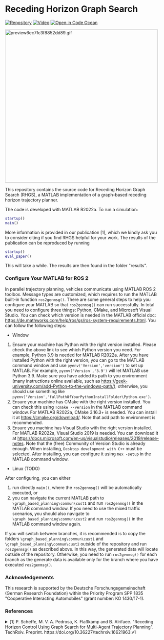 # Receding Horizon Graph Search
<!-- icons from https://simpleicons.org/ -->
<!-- [![Paper](https://img.shields.io/badge/-Paper-00629B?logo=IEEE)]()  -->
[![Repository](https://img.shields.io/badge/-GitHub-181717?logo=GitHub)](https://github.com/embedded-software-laboratory/receding-horizon-graph-search) 
[![Video](https://img.shields.io/badge/-Video-FF0000?logo=YouTube)](https://www.youtube.com/watch?v=7LB7I5SOpQE) 
[![Open in Code Ocean](https://codeocean.com/codeocean-assets/badge/open-in-code-ocean.svg)](https://codeocean.com/capsule/7778016/tree/v2)

<!-- GIF: ffmpeg -y -i video_3-circle_RHC.mp4 -vf "crop=in_h:in_h:420:0,split[s0][s1];[s0]palettegen[p];[s1][p]paletteuse" -loop 0 preview.gif -->
<!-- https://gifyu.com/image/GGVg -->
<img src="https://s9.gifyu.com/images/preview6ec7fc3f8852dd89.gif" alt="preview6ec7fc3f8852dd89.gif" width="500"/>

This repository contains the source code for Receding Horizon Graph Search (RHGS), a MATLAB implementation of a graph-based receding horizon trajectory planner.

The code is developed with MATLAB R2022a.
To run a simulation:
```matlab
startup()
main()
```

More information is provided in our publication [1], which we kindly ask you to consider citing if you find RHGS helpful for your work.
The results of the publication can be reproduced by running
```matlab
startup()
eval_paper()
```
This will take a while. The results are then found in the folder "results".
### Configure Your MATLAB for ROS 2
In parallel trajectory planning, vehicles communicate using MATLAB ROS 2 toolbox. Message types are customized, which requires to run the MATLAB built-in function `ros2genmsg()`. There are some general steps to help you configure your MATLAB so that `ros2genmsg()` can run successfully. In total you need to configure three things: Python, CMake, and Microsoft Visual Studio. You can check which version is needed in the MATLAB official doc: https://de.mathworks.com/help/ros/gs/ros-system-requirements.html. You can follow the following steps:
- Window
1. Ensure your machine has Python with the right version installed. Please check the above link to see which Python version you need. For example, Python 3.9 is needed for MATLAB R2022a. After you have installed Python with the right version, you can go to the MATLAB command window and use `pyenv('Version','version')` to set up MATLAB. For example, `pyenv('Version','3.9')` will let MATLAB use Python 3.9. Make sure you have added its path to you environment (many instructions online available, such as https://geek-university.com/add-Python-to-the-windows-path/); otherwise, you should use something like `pyenv('Version','fullPathOfYourPythonInstallFolder\Python.exe')`.
2. Ensure your machine has CMake with the right version installed. You can check this using `!cmake --version` in the MATLAB command window. For MATLAB R2022a, CMake 3.16.3+ is needed. You can install it at https://cmake.org/download/. Note that add path to environment is recommended.
3. Ensure you machine has Visual Studio with the right version installed. For MATLAB R2022a, Visual Studio 2019 is needed. You can download it at https://docs.microsoft.com/en-us/visualstudio/releases/2019/release-notes. Note that the (free) Community of Version Studio is already enough. When installing, `Desktop development with C++` must be selected. After installing, you can configure it using `mex -setup` in the MATLAB command window.
- Linux (TODO)

After configuring, you can either 
1. run directly `main()`, where the `ros2genmsg()` will be automatically executed, or 
2. you can navigate the current MATLAB path to `\graph_based_planning\commun\cust1` and run `ros2genmsg()` in the MATLAB command window. If you need to use the mixed traffic scenarios, you should also navigate to `\graph_based_planning\commun\cust2` and run `ros2genmsg()` in the MATLAB command window again.

If you will switch between branches, it is recommended is to copy the folders `\graph_based_planning\commun\cust1` and `\graph_based_planning\commun\cust2` outside of the repository and run `ros2genmsg()` as described above. In this way, the generated data will locate outside of the repository. Otherwise, you need to run `ros2genmsg()` for each branch as the generate data is available only for the branch where you have executed `ros2genmsg()`.

### Acknowledgements
This research is supported by the Deutsche Forschungsgemeinschaft (German Research Foundation) within the Priority Program SPP 1835 "Cooperative Interacting Automobiles" (grant number: KO 1430/17-1).

### References

<details>
<summary>
[1] P. Scheffe, M. V. A. Pedrosa, K. Flaßkamp and B. Alrifaee.
"Receding Horizon Control Using Graph Search for Multi-Agent Trajectory Planning". TechRxiv. Preprint. https://doi.org/10.36227/techrxiv.16621963.v1 
</summary>
<p>
```bibtex
@article{Scheffe2021,
    author = "Patrick Scheffe and Matheus Vitor de Andrade Pedrosa and Kathrin Flaßkamp and Bassam Alrifaee",
    title  = "{Receding Horizon Control Using Graph Search for Multi-Agent Trajectory Planning}",
    year   = "2021",
    month  = "9",
    url    = "https://www.techrxiv.org/articles/preprint/Receding_Horizon_Control_Using_Graph_Search_for_Multi-Agent_Trajectory_Planning/16621963",
    doi    = "10.36227/techrxiv.16621963.v1"
}
```
</p>
</details>
